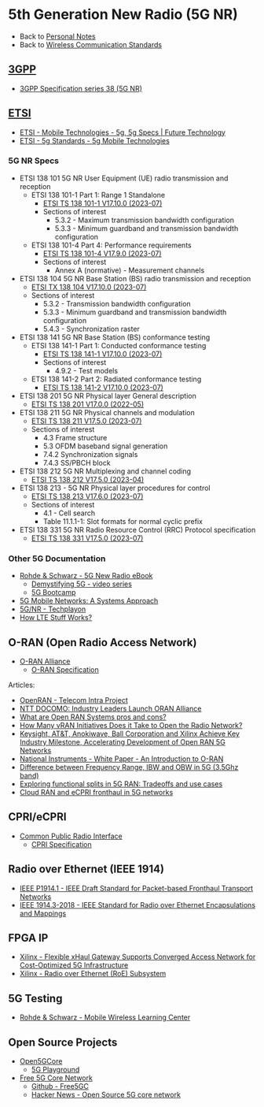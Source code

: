 # 5th Generation New Radio (5G NR)

- Back to [Personal Notes](../README.md)
- Back to [Wireless Communication Standards](README.md)

## [3GPP](https://www.3gpp.org/)

- [3GPP Specification series 38 (5G NR)][3GPP_38]

[3GPP_38]: https://www.3gpp.org/DynaReport/38-series.htm

## [ETSI](https://www.etsi.org/)

- [ETSI - Mobile Technologies - 5g, 5g Specs | Future Technology](https://www.etsi.org/technologies/5g)
- [ETSI - 5g Standards - 5g Mobile Technologies](https://www.etsi.org/technologies/mobile/5g)

### 5G NR Specs

- ETSI 138 101 5G NR User Equipment (UE) radio transmission and reception
  - ETSI 138 101-1 Part 1: Range 1 Standalone
    - [ETSI TS 138 101-1 V17.10.0 (2023-07)][138_101_1_V17.10.0]
    - Sections of interest
      - 5.3.2 - Maximum transmission bandwidth configuration
      - 5.3.3 - Minimum guardband and transmission bandwidth configuration
  - ETSI 138 101-4 Part 4: Performance requirements
    - [ETSI TS 138 101-4 V17.9.0 (2023-07)][138_101_4_V17.9.0]
    - Sections of interest
      - Annex A (normative) - Measurement channels
- ETSI 138 104 5G NR Base Station (BS) radio transmission and reception
  - [ETSI TX 138 104 V17.10.0 (2023-07)][138_104_V17.10.0]
  - Sections of interest
    - 5.3.2 - Transmission bandwidth configuration
    - 5.3.3 - Minimum guardband and transmission bandwidth configuration
    - 5.4.3 - Synchronization raster
- ETSI 138 141 5G NR Base Station (BS) conformance testing
  - ETSI 138 141-1 Part 1: Conducted conformance testing
    - [ETSI TS 138 141-1 V17.10.0 (2023-07)][138_141_1_V17.10.0]
    - Sections of interest
      - 4.9.2 - Test models
  - ETSI 138 141-2 Part 2: Radiated conformance testing
    - [ETSI TS 138 141-2 V17.10.0 (2023-07)][138_141_2_V17.10.0]
- ETSI 138 201 5G NR Physical layer General description
  - [ETSI TS 138 201 V17.0.0 (2022-05)][138_201_V17.0.0]
- ETSI 138 211 5G NR Physical channels and modulation
  - [ETSI TS 138 211 V17.5.0 (2023-07)][138_211_V17.5.0]
  - Sections of interest
    - 4.3 Frame structure
    - 5.3 OFDM baseband signal generation
    - 7.4.2 Synchronization signals
    - 7.4.3 SS/PBCH block
- ETSI 138 212 5G NR Multiplexing and channel coding
  - [ETSI TS 138 212 V17.5.0 (2023-04)][138_212_V17.5.0]
- ETSI 138 213 - 5G NR Physical layer procedures for control
  - [ETSI TS 138 213 V17.6.0 (2023-07)][138_213_V17.6.0]
  - Sections of interest
    - 4.1 - Cell search
    - Table 11.1.1-1: Slot formats for normal cyclic prefix
- ETSI 138 331 5G NR Radio Resource Control (RRC) Protocol specification
  - [ETSI TS 138 331 V17.5.0 (2023-07)][138_331_V17.5.0]

[138_101_1_V17.10.0]: https://www.etsi.org/deliver/etsi_ts/138100_138199/13810101/17.10.00_60/ts_13810101v171000p.pdf
[138_101_4_V17.9.0]: https://www.etsi.org/deliver/etsi_ts/138100_138199/13810104/17.09.00_60/ts_13810104v170900p.pdf
[138_104_V17.10.0]: https://www.etsi.org/deliver/etsi_ts/138100_138199/138104/17.10.00_60/ts_138104v171000p.pdf
[138_141_1_V17.10.0]: https://www.etsi.org/deliver/etsi_ts/138100_138199/13814101/17.10.00_60/ts_13814101v171000p.pdf
[138_141_2_V17.10.0]: https://www.etsi.org/deliver/etsi_ts/138100_138199/13814102/17.10.00_60/ts_13814102v171000p.pdf
[138_201_V17.0.0]: https://www.etsi.org/deliver/etsi_ts/138200_138299/138201/17.00.00_60/ts_138201v170000p.pdf
[138_211_V17.5.0]: https://www.etsi.org/deliver/etsi_ts/138200_138299/138211/17.05.00_60/ts_138211v170500p.pdf
[138_212_V17.5.0]: https://www.etsi.org/deliver/etsi_ts/138200_138299/138212/17.05.00_60/ts_138212v170500p.pdf
[138_213_V17.6.0]: https://www.etsi.org/deliver/etsi_ts/138200_138299/138213/17.06.00_60/ts_138213v170600p.pdf
[138_331_V17.5.0]: https://www.etsi.org/deliver/etsi_ts/138300_138399/138331/17.05.00_60/ts_138331v170500p.pdf

### Other 5G Documentation

- [Rohde & Schwarz - 5G New Radio eBook](https://gloris.rohde-schwarz.com/ebooks/5G)
  - [Demystifying 5G - video series](https://www.rohde-schwarz.com/us/solutions/test-and-measurement/wireless-communication/wireless-5g-and-cellular/videos-demystifying-5g_232236.html)
  - [5G Bootcamp](https://bootcamp.electronicdesign.com/?sap-outbound-id=AC9B580CAEDD868C274A65B2973022200BFB1205&utm_source=SAPHybris&utm_medium=email&utm_campaign=2360&utm_term=20200325_NA_WIC_MarchNews___5G%20Boot%20Camp___105&utm_content=EN)
- [5G Mobile Networks: A Systems Approach](https://5g.systemsapproach.org/)
- [5G/NR - Techplayon](http://www.techplayon.com/5gnr/)
- [How LTE Stuff Works?](http://howltestuffworks.blogspot.com/)

## O-RAN (Open Radio Access Network)

- [O-RAN Alliance](https://www.o-ran.org/)
  - [O-RAN Specification](https://www.o-ran.org/specifications)

Articles:

- [OpenRAN - Telecom Intra Project][1]
- [NTT DOCOMO: Industry Leaders Launch ORAN Alliance][2]
- [What are Open RAN Systems pros and cons?][3]
- [How Many vRAN Initiatives Does it Take to Open the Radio Network?][4]
- [Keysight, AT&T, Anokiwave, Ball Corporation and Xilinx Achieve Key Industry Milestone, Accelerating Development of Open RAN 5G Networks][5]
- [National Instruments - White Paper - An Introduction to O-RAN][6]
- [Difference between Frequency Range, IBW and OBW in 5G (3.5Ghz band)][7]
- [Exploring functional splits in 5G RAN: Tradeoffs and use cases][8]
- [Cloud RAN and eCPRI fronthaul in 5G networks][9]

[1]: https://telecominfraproject.com/openran/
[2]: https://www.asiaone.com/business/ntt-docomo-industry-leaders-launch-oran-alliance
[3]: https://wade4wireless.com/2018/07/05/what-are-open-ran-systems-pros-and-cons/
[4]: https://www.sdxcentral.com/articles/opinion-editorial/many-vran-initiatives-take-open-radio-network/2018/02/
[5]: https://about.keysight.com/en/newsroom/pr/2019/14feb-nr19011.shtml
[6]: https://www.ni.com/content/dam/web/pdfs/white-paper/Introduction-to_ORAN-WP.pdf
[7]: https://www.5gworldpro.com/blog/2021/10/22/139-difference-between-frequency-range-ibw-and-obw-in-5g-3-5ghz-band/
[8]: https://www.rcrwireless.com/20210317/opinion/readerforum/exploring-functional-splits-in-5g-ran-tradeoffs-and-use-cases-reader-forum
[9]: https://medium.com/5g-nr/cloud-ran-and-ecpri-fronthaul-in-5g-networks-a1f63d13df67

## CPRI/eCPRI

- [Common Public Radio Interface](http://www.cpri.info/)
  - [CPRI Specification](http://www.cpri.info/spec.html)

## Radio over Ethernet (IEEE 1914)

- [IEEE P1914.1 - IEEE Draft Standard for Packet-based Fronthaul Transport Networks][1914.1]
- [IEEE 1914.3-2018 - IEEE Standard for Radio over Ethernet Encapsulations and Mappings][1914.3]

[1914.1]: https://standards.ieee.org/project/1914_1.html
[1914.3]: https://standards.ieee.org/content/ieee-standards/en/standard/1914_3-2018.html

## FPGA IP

- [Xilinx - Flexible xHaul Gateway Supports Converged Access Network for Cost-Optimized 5G Infrastructure][xHaul]
- [Xilinx - Radio over Ethernet (RoE) Subsystem][RoE]

[xHaul]: https://forums.xilinx.com/t5/Adaptable-Advantage-Blog/Flexible-xHaul-Gateway-Supports-Converged-Access-Network-for/ba-p/952216
[RoE]: https://www.xilinx.com/products/intellectual-property/ef-di-roe-framer.html

## 5G Testing

- [Rohde & Schwarz - Mobile Wireless Learning Center](https://www.mobilewirelesstesting.com/)

## Open Source Projects

- [Open5GCore](https://www.open5gcore.org/)
  - [5G Playground](https://www.fokus.fraunhofer.de/go/en/fokus_testbeds/5g_playground)
- [Free 5G Core Network](https://free5gc.org/)
  - [Github - Free5GC](https://github.com/free5gc/free5gc)
  - [Hacker News - Open Source 5G core network](https://news.ycombinator.com/item?id=23426752)
